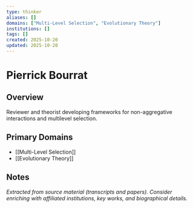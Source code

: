 ```yaml
---
type: thinker
aliases: []
domains: ["Multi-Level Selection", "Evolutionary Theory"]
institutions: []
tags: []
created: 2025-10-20
updated: 2025-10-20
---
```


# Pierrick Bourrat

## Overview

Reviewer and theorist developing frameworks for non-aggregative interactions and multilevel selection.

## Primary Domains

- [[Multi-Level Selection]]
- [[Evolutionary Theory]]

## Notes

*Extracted from source material (transcripts and papers). Consider enriching with affiliated institutions, key works, and biographical details.*
